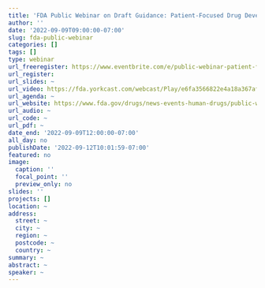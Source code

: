 ```yaml
---
title: 'FDA Public Webinar on Draft Guidance: Patient-Focused Drug Development: Selecting, Developing, or Modifying Fit-For-Purpose Clinical Outcome Assessments'
author: ''
date: '2022-09-09T09:00:00-07:00'
slug: fda-public-webinar
categories: []
tags: []
type: webinar
url_freeregister: https://www.eventbrite.com/e/public-webinar-patient-focused-drug-development-pfdd-draft-guidance-3-tickets-397246183027
url_register: 
url_slides: ~
url_video: https://fda.yorkcast.com/webcast/Play/e6fa3566822e4a18a367afb91283ae761d
url_agenda: ~
url_website: https://www.fda.gov/drugs/news-events-human-drugs/public-webinar-patient-focused-drug-development-selecting-developing-or-modifying-fit-purpose
url_audio: ~
url_code: ~
url_pdf: ~
date_end: '2022-09-09T12:00:00-07:00'
all_day: no
publishDate: '2022-09-12T10:01:59-07:00'
featured: no
image:
  caption: ''
  focal_point: ''
  preview_only: no
slides: ''
projects: []
location: ~
address:
  street: ~
  city: ~
  region: ~
  postcode: ~
  country: ~
summary: ~
abstract: ~
speaker: ~
---
```


<!--more-->
